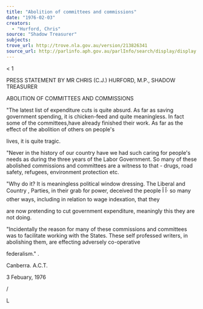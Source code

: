 ```yaml
---
title: "Abolition of committees and commissions"
date: "1976-02-03"
creators:
  - "Hurford, Chris"
source: "Shadow Treasurer"
subjects:
trove_url: http://trove.nla.gov.au/version/213826341
source_url: http://parlinfo.aph.gov.au/parlInfo/search/display/display.w3p;query=Id%3A%22media/pressrel/HPR08002511%22
---
```


 < 1

 PRESS STATEMENT BY MR CHRIS (C.J.) HURFORD, M.P.,  SHADOW TREASURER

 ABOLITION OF COMMITTEES AND COMMISSIONS

 "The latest list of expenditure cuts is quite  absurd. As far as saving government spending, it is  chicken-feed and quite meaningless. In fact some of the  committees,have already finished their work. As far  as the effect of the abolition of others on people's 

 lives, it is quite tragic.

 "Never in the history of our country have we had  such caring for people's needs as during the three years  of the Labor Government. So many of these abolished  commissions and committees are a witness to that - drugs,  road safety, refugees, environment protection etc.

 "Why do it? It is meaningless political window  dressing. The Liberal and Country ,  Parties, in their  grab for power, deceived the people Î Î·  so many other  ways, including in relation to wage indexation, that they 

 are now pretending to cut government expenditure,  meaningly this they are not doing.

 "Incidentally the reason for many of these  commissions and committees was to facilitate working  with the States. These self professed writers, in  abolishing them, are effecting adversely co-operative 

 federalism." .

 Canberra. A.C.T. 

 3 Febuary, 1976

 /

 L

